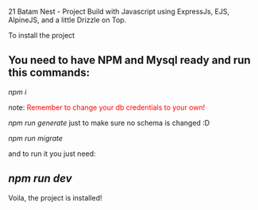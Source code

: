 21 Batam Nest - Project
Build with Javascript using ExpressJs, EJS, AlpineJS, and a little Drizzle on Top.

To install the project

You need to have NPM and Mysql ready and run this commands:
-
*npm i*

note: <font color="red">Remember to change your db credentials to your own!</font>

*npm run generate* just to make sure no schema is changed :D

*npm run migrate*

and to run it you just need:

*npm run dev*
-
Voila, the project is installed!

